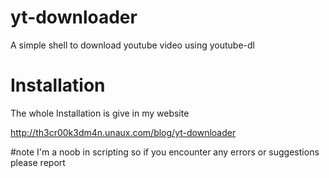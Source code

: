 # yt-downloader
A simple shell to download youtube video using youtube-dl
# Installation
The whole Installation is give in my website

http://th3cr00k3dm4n.unaux.com/blog/yt-downloader

#note 
I'm a noob in scripting so if you encounter any errors or suggestions please report 
